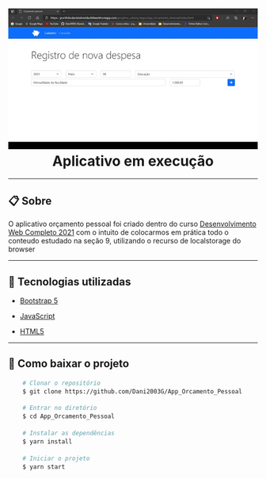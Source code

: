 <h1 align="center">
    <img src="gif/app_orcamento_pessoal.gif">
    <figcaption>Aplicativo em execução</figcaption>
</h1>

---

## 📋 Sobre
O aplicativo orçamento pessoal foi criado dentro do curso [Desenvolvimento Web Completo 2021](https://www.udemy.com/course/web-completo/) com o intuito de colocarmos em prática todo o conteudo estudado na seção 9, utilizando o recurso de localstorage do browser

---

## 🚀 Tecnologias utilizadas

- [Bootstrap 5](https://getbootstrap.com/docs/5.0/getting-started/introduction/)

- [JavaScript](https://www.w3schools.com/js/default.asp)

- [HTML5](https://www.w3schools.com/html/default.asp)

---

## 📁 Como baixar o projeto

```bash
    # Clonar o repositório
    $ git clone https://github.com/Dani2003G/App_Orcamento_Pessoal

    # Entrar no diretório
    $ cd App_Orcamento_Pessoal

    # Instalar as dependências
    $ yarn install

    # Iniciar o projeto
    $ yarn start
```
